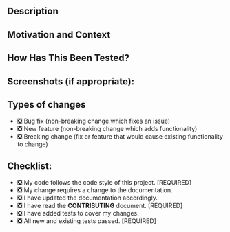 <!--- Provide a general summary of your changes in the Title above -->

## Description
<!--- Describe your changes in detail -->

## Motivation and Context
<!--- Why is this change required? What problem does it solve? -->
<!--- If it fixes an open issue, please link to the issue here. -->

## How Has This Been Tested?
<!--- Please describe in detail how you tested your changes. -->
<!--- Include details of your testing environment, and the tests you ran to -->
<!--- see how your change affects other areas of the code, etc. -->

## Screenshots (if appropriate):

## Types of changes
<!--- What types of changes does your code introduce? If it apply to your pull request, -->
<!--- replace all the `:negative_squared_cross_mark:` with `:white_check_mark:` -->
<!--- Everybody loves emoji -->
- :negative_squared_cross_mark: Bug fix (non-breaking change which fixes an issue)
- :negative_squared_cross_mark: New feature (non-breaking change which adds functionality)
- :negative_squared_cross_mark: Breaking change (fix or feature that would cause existing functionality to change)

## Checklist:
<!--- Go over all the following points, if it apply to your pull request, -->
<!--- replace all the `:negative_squared_cross_mark:` with `:white_check_mark:`. -->
<!--- If you're unsure about any of these, don't hesitate to ask. We're here to help! -->
<!--- Pull Requests that fail the [REQUIRED] field will be "automatically" rejected  -->
- :negative_squared_cross_mark: My code follows the code style of this project. [REQUIRED]
- :negative_squared_cross_mark: My change requires a change to the documentation.
- :negative_squared_cross_mark: I have updated the documentation accordingly.
- :negative_squared_cross_mark: I have read the **CONTRIBUTING** document. [REQUIRED]
- :negative_squared_cross_mark: I have added tests to cover my changes.
- :negative_squared_cross_mark: All new and existing tests passed. [REQUIRED]

